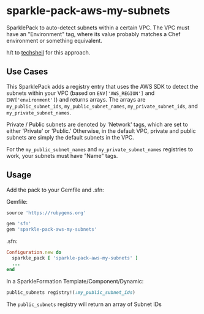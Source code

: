 # sparkle-pack-aws-my-subnets
SparklePack to auto-detect subnets within a certain VPC.  The VPC must have an "Environment" tag,
where its value probably matches a Chef environment or something equivalent.

h/t to [techshell](https://github.com/techshell) for this approach.

## Use Cases
This SparklePack adds a registry entry that uses the AWS SDK to detect the subnets within your VPC
(based on `ENV['AWS_REGION']` and `ENV['environment']`) and returns arrays.  The arrays are
`my_public_subnet_ids`, `my_public_subnet_names`, `my_private_subnet_ids`, and `my_private_subnet_names`.

Private / Public subnets are denoted by 'Network' tags, which are set to either 'Private' or 'Public.'
Otherwise, in the default VPC, private and public subnets are simply the default subnets in
the VPC.

For the `my_public_subnet_names` and `my_private_subnet_names` registries to work, your subnets
must have "Name" tags.

## Usage
Add the pack to your Gemfile and .sfn:

Gemfile:
```ruby
source 'https://rubygems.org'

gem 'sfn'
gem 'sparkle-pack-aws-my-subnets'
```

.sfn:
```ruby
Configuration.new do
  sparkle_pack [ 'sparkle-pack-aws-my-subnets' ]
  ...
end
```

In a SparkleFormation Template/Component/Dynamic:
```ruby
public_subnets registry!(:my_public_subnet_ids)
```
The `public_subnets` registry will return an array of Subnet IDs
